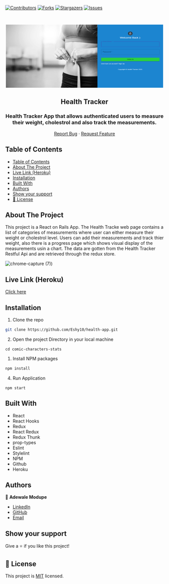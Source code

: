 [![Contributors][contributors-shield]][contributors-url]
[![Forks][forks-shield]][forks-url]
[![Stargazers][stars-shield]][stars-url]
[![Issues][issues-shield]][issues-url]

<!-- PROJECT LOGO -->

<br />
<p align="center">
   <a href="https://github.com/Eshy10/Eshy10/health-app">
    <p align="center"> <img src="./public/tracker.png" alt="React-logo" width="500" height="200"> </p>
  </a>
  <h2 align="center">Health Tracker</h2>
  <h3 align="center">Health Tracker App that allows authenticated users to measure their weight, cholestrol and also track the measurements.
</h3>

  <p align="center">
    <a href="https://github.com/Eshy10/Eshy10/health-app/issues">Report Bug</a>
    · 
    <a href="https://github.com/Eshy10/Eshy10/health-app/issues">Request Feature</a>
  </p>
</p>

<!-- TABLE OF CONTENTS -->
## Table of Contents

- [Table of Contents](#table-of-contents)
- [About The Project](#about-the-project)
- [Live Link (Heroku)](#live-link-heroku)
- [Installation](#installation)
- [Built With](#built-with)
- [Authors](#authors)
- [Show your support](#show-your-support)
- [📝 License](#-license)

<!-- ABOUT THE PROJECT -->
## About The Project

This project is a React on Rails App. The Health Tracke web page contains a list of categories of measurements where user can either measure their weight or cholestrol level. Users can add their measurements and track thier weight, also there is a progress page which shows visual display of the measurements usin a chart. The data are gotten from the Health Tracker Restful Api and are retrieved through the redux store.

![chrome-capture (7)](https://user-images.githubusercontent.com/52670459/95810459-ece0ff80-0d08-11eb-87c1-b362eb2e35cf.gif))

<!-- Live Link (Heroku) -->

## Live Link (Heroku)

[Click here](  https://healttrackx.herokuapp.com/)

<!-- INSTALLATION -->

## Installation

1. Clone the repo
```sh
git clone https://github.com/Eshy10/health-app.git
```
2. Open the project Directory in your local machine
```
cd comic-characters-stats
```
1. Install NPM packages
```sh
npm install
```
4. Run Application
```JS
npm start
```
<!-- BUILD WITH -->

## Built With

- React
- React Hooks
- Redux
- React Redux
- Redux Thunk
- prop-types
- Eslint
- Stylelint
- NPM
- Github
- Heroku

<!-- CONTACT -->
## Authors

👤 **Adewale Modupe** 
    
- [LinkedIn](https://www.linkedin.com/in/adewale-adeshola/)
- [GitHub](https://github.com/Eshy10)
- [Email](adewalebose15@gmail.com)

## Show your support

Give a ⭐️ if you like this project!

<!-- MARKDOWN LINKS & IMAGES -->
<!-- https://www.markdownguide.org/basic-syntax/#reference-style-links -->
[contributors-shield]: https://img.shields.io/github/contributors/Eshy10/health-app.svg?style=flat-square
[contributors-url]: https://github.com/Eshy10/health-app/graphs/contributors
[forks-shield]: https://img.shields.io/github/forks/Eshy10/health-app.svg?style=flat-square
[forks-url]: https://github.com/Eshy10/health-app/network/members
[stars-shield]: https://img.shields.io/github/stars/Eshy10/health-app.svg?style=flat-square
[stars-url]: https://github.com/Eshy10/health-app/stargazers
[issues-shield]: https://img.shields.io/github/issues/Eshy10/health-app.svg?style=flat-square
[issues-url]: https://github.com/health-app/issues

## 📝 License

This project is [MIT](https://opensource.org/licenses/MIT) licensed.
